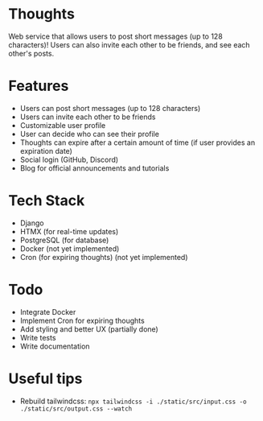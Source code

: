 # Thoughts

Web service that allows users to post short messages (up to 128 characters)! Users can also invite each other to be
friends, and see each other's posts.

# Features

- Users can post short messages (up to 128 characters)
- Users can invite each other to be friends
- Customizable user profile
- User can decide who can see their profile
- Thoughts can expire after a certain amount of time (if user provides an expiration date)
- Social login (GitHub, Discord)
- Blog for official announcements and tutorials

# Tech Stack

- Django
- HTMX (for real-time updates)
- PostgreSQL (for database)
- Docker (not yet implemented)
- Cron (for expiring thoughts) (not yet implemented)

# Todo
- Integrate Docker
- Implement Cron for expiring thoughts
- Add styling and better UX (partially done)
- Write tests
- Write documentation

# Useful tips
- Rebuild tailwindcss: `npx tailwindcss -i ./static/src/input.css -o ./static/src/output.css --watch`